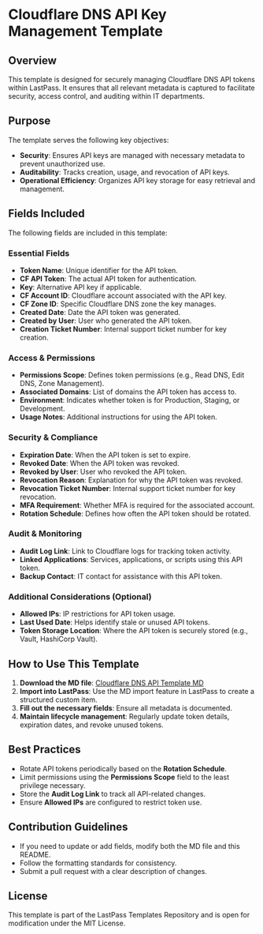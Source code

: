 # Cloudflare DNS API Key Management Template

## Overview

This template is designed for securely managing Cloudflare DNS API tokens within LastPass. It ensures that all relevant metadata is captured to facilitate security, access control, and auditing within IT departments.

## Purpose

The template serves the following key objectives:

- **Security**: Ensures API keys are managed with necessary metadata to prevent unauthorized use.
- **Auditability**: Tracks creation, usage, and revocation of API keys.
- **Operational Efficiency**: Organizes API key storage for easy retrieval and management.

## Fields Included

The following fields are included in this template:

### **Essential Fields**

- **Token Name**: Unique identifier for the API token.
- **CF API Token**: The actual API token for authentication.
- **Key**: Alternative API key if applicable.
- **CF Account ID**: Cloudflare account associated with the API key.
- **CF Zone ID**: Specific Cloudflare DNS zone the key manages.
- **Created Date**: Date the API token was generated.
- **Created by User**: User who generated the API token.
- **Creation Ticket Number**: Internal support ticket number for key creation.

### **Access & Permissions**

- **Permissions Scope**: Defines token permissions (e.g., Read DNS, Edit DNS, Zone Management).
- **Associated Domains**: List of domains the API token has access to.
- **Environment**: Indicates whether token is for Production, Staging, or Development.
- **Usage Notes**: Additional instructions for using the API token.

### **Security & Compliance**

- **Expiration Date**: When the API token is set to expire.
- **Revoked Date**: When the API token was revoked.
- **Revoked by User**: User who revoked the API token.
- **Revocation Reason**: Explanation for why the API token was revoked.
- **Revocation Ticket Number**: Internal support ticket number for key revocation.
- **MFA Requirement**: Whether MFA is required for the associated account.
- **Rotation Schedule**: Defines how often the API token should be rotated.

### **Audit & Monitoring**

- **Audit Log Link**: Link to Cloudflare logs for tracking token activity.
- **Linked Applications**: Services, applications, or scripts using this API token.
- **Backup Contact**: IT contact for assistance with this API token.

### **Additional Considerations (Optional)**

- **Allowed IPs**: IP restrictions for API token usage.
- **Last Used Date**: Helps identify stale or unused API tokens.
- **Token Storage Location**: Where the API token is securely stored (e.g., Vault, HashiCorp Vault).

## How to Use This Template

1. **Download the MD file**: [Cloudflare DNS API Template MD](cloudflare-dns-token-lastpass.md)
2. **Import into LastPass**: Use the MD import feature in LastPass to create a structured custom item.
3. **Fill out the necessary fields**: Ensure all metadata is documented.
4. **Maintain lifecycle management**: Regularly update token details, expiration dates, and revoke unused tokens.

## Best Practices

- Rotate API tokens periodically based on the **Rotation Schedule**.
- Limit permissions using the **Permissions Scope** field to the least privilege necessary.
- Store the **Audit Log Link** to track all API-related changes.
- Ensure **Allowed IPs** are configured to restrict token use.

## Contribution Guidelines

- If you need to update or add fields, modify both the MD file and this README.
- Follow the formatting standards for consistency.
- Submit a pull request with a clear description of changes.

## License

This template is part of the LastPass Templates Repository and is open for modification under the MIT License.
